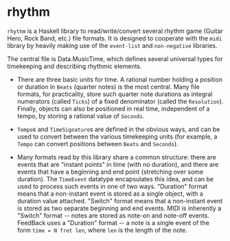 rhythm
======

`rhythm` is a Haskell library to read/write/convert several rhythm game (Guitar
Hero, Rock Band, etc.) file formats. It is designed to cooperate with the `midi`
library by heavily making use of the `event-list` and `non-negative` libraries.

The central file is Data.MusicTime, which defines several universal types for
timekeeping and describing rhythmic elements.

* There are three basic units for time. A rational number holding a position or
duration in `Beats` (quarter notes) is the most central. Many file formats, for
practicality, store such quarter note durations as integral numerators (called
`Ticks`) of a fixed denominator (called the `Resolution`). Finally, objects can
also be positioned in real time, independent of a tempo, by storing a rational
value of `Seconds`.

* `Tempo`s and `TimeSignature`s are defined in the obvious ways, and can be used
to convert between the various timekeeping units (for example, a `Tempo` can
convert positions between `Beats` and `Seconds`).

* Many formats read by this library share a common structure: there are events
that are "instant points" in time (with no duration), and there are events that
have a beginning and end point (stretching over some duration). The `TimeEvent`
datatype encapsulates this idea, and can be used to process such events in one
of two ways. "Duration" format means that a non-instant event is stored as a
single object, with a duration value attached. "Switch" format means that a
non-instant event is stored as two separate beginning and end events. MIDI is
inherently a "Switch" format -- notes are stored as note-on and note-off events.
FeedBack uses a "Duration" format -- a note is a single event of the form
`time = N fret len`, where `len` is the length of the note.
